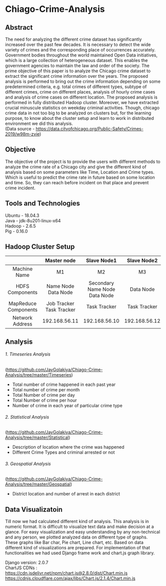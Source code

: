 # Chiago-Crime-Analysis
## Abstract
The need for analyzing the different crime dataset has significantly increased over the past few decades. It is necessary to detect the wide variety of crimes and the corresponding place of occurrences accurately. Government bodies throughout the world maintained Open Data initiatives, which is a large collection of heterogeneous dataset. This enables the government agencies to maintain the law and order of the society. The prime objective of this paper is to analyze the Chicago crime dataset to extract the significant crime information over the years. The proposed analysis is performed to bring out the crime information depending on some predetermined criteria, e.g. total crimes of different types, subtype of different crimes, crime on different places, analysis of hourly crime cases and analysis of crime cases on different location. The proposed analysis is performed in fully distributed Hadoop cluster. Moreover, we have extracted crucial minuscule statistics on weekday criminal activities. Though, chicago crime data in not too big to be analyzed on clusters but, for the learning purpose, to know about the cluster setup and learn to work in distributed environment we did this analysis. <br> (Data source - https://data.cityofchicago.org/Public-Safety/Crimes-2019/w98m-zvie)
## Objective
The objective of the project is to provide the users with different methods to analyze the crime rate of a Chicago city and give the different kind of analysis based on some parameters like Time, Location and Crime types. Which is useful to predict the crime rate in future based on some location and time. So, they can reach before incident on that place and prevent crime incident.
## Tools and Technologies
Ubuntu - 18.04.3 <br>
Java - jdk-8u201-linux-x64 <br>
Hadoop - 2.6.5 <br>
Pig - 0.16.0 <br>
## Hadoop Cluster Setup
| | Master node | Slave Node1 | Slave Node2 | Slave Node3|
|:----------:|:----------:|:-----------:|:----------:|:----------:|
| Machine Name | M1 | M2 |  M3 | M4 |
| HDFS Components | Name Node <br> Data Node | Secondary Name Node <br> Data Node | Data Node | Data Node |
| MapReduce Components | Job Tracker <br> Task Tracker | Task Tracker | Task Tracker | Task Tracker |
| Network Address | 192.168.56.11 | 192.168.56.10 | 192.168.56.12 | 192.168.56.13 |
## Analysis 
###### 1. Timeseries Analysis <br>
(https://github.com/JayGolakiya/Chiago-Crime-Analysis/tree/master/Timeseries)
-	Total number of crime happened in each past year
- Total number of crime per month
-	Total Number of crime per day
- Total Number of crime per hour
-	Number of crime in each year of particular crime type
###### 2. Statistical Analysis <br>
(https://github.com/JayGolakiya/Chiago-Crime-Analysis/tree/master/Statistical)
- Description of location where the crime was happened
- Different Crime Types and criminal arrested or not
###### 3. Geospatial Analysis <br>
(https://github.com/JayGolakiya/Chiago-Crime-Analysis/tree/master/Geospatial)
- District location and number of arrest in each district
## Data Visualizatoin
Till now we had calculated different kind of analysis. This analysis is in numeric format. It is difficult to visualize text data and make decision at a glance. For easy visualization and easy understanding by any non-technical and any person, we plotted analyzed data on different type of graphs. These graphs like Bar char, Pie chart, Line chart, etc. Based on data different kind of visualizations are prepared. For implementation of that functionalities we had used Django frame work and chart.js graph library. <br>

Django version: 2.0.7 <br>
ChartJS CDNs : <br>
https://cdn.jsdelivr.net/npm/chart.js@2.8.0/dist/Chart.min.js <br>
https://cdnjs.cloudflare.com/ajax/libs/Chart.js/2.1.4/Chart.min.js
